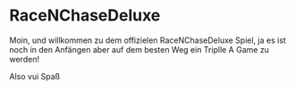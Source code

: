 # RaceNChaseDeluxe

Moin, und willkommen zu dem offizielen RaceNChaseDeluxe Spiel, ja es ist noch in den Anfängen aber auf dem besten Weg ein Triplle A Game zu werden!

Also vui Spaß
